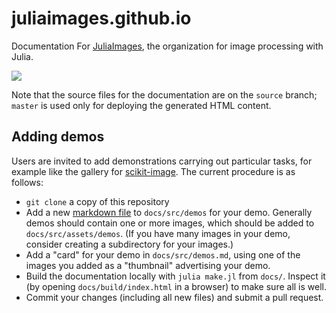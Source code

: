 # juliaimages.github.io

Documentation For [JuliaImages](https://github.com/JuliaImages), the organization for image processing with Julia.

[![](https://img.shields.io/badge/docs-latest-blue.svg)](https://juliaimages.github.io/latest)

Note that the source files for the documentation are on the `source`
branch; `master` is used only for deploying the generated HTML
content.

## Adding demos

Users are invited to add demonstrations carrying out particular tasks, for example like the gallery for [scikit-image](http://scikit-image.org/docs/stable/auto_examples/).
The current procedure is as follows:

- `git clone` a copy of this repository
- Add a new [markdown file](https://en.wikipedia.org/wiki/Markdown) to `docs/src/demos` for your demo. Generally demos should contain one or more images, which should be added to `docs/src/assets/demos`. (If you have many images in your demo, consider creating a subdirectory for your images.)
- Add a "card" for your demo in `docs/src/demos.md`, using one of the images you added as a "thumbnail" advertising your demo.
- Build the documentation locally with `julia make.jl` from `docs/`. Inspect it (by opening `docs/build/index.html` in a browser) to make sure all is well.
- Commit your changes (including all new files) and submit a pull request.
